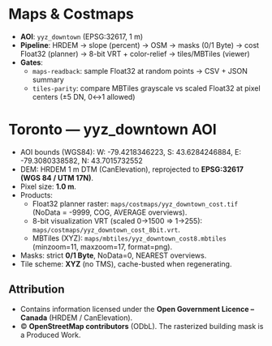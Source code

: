 # Maps & Costmaps

- **AOI**: `yyz_downtown` (EPSG:32617, 1 m)
- **Pipeline**: HRDEM → slope (percent) → OSM → masks (0/1 Byte) → cost Float32 (planner) → 8-bit VRT + color-relief → tiles/MBTiles (viewer)
- **Gates**:
  - `maps-readback`: sample Float32 at random points → CSV + JSON summary
  - `tiles-parity`: compare MBTiles grayscale vs scaled Float32 at pixel centers (±5 DN, 0↔1 allowed)

# Toronto — yyz_downtown AOI

- AOI bounds (WGS84):
  W: -79.4218346223, S: 43.6284246884, E: -79.3080338582, N: 43.7015732552
- DEM: HRDEM 1 m DTM (CanElevation), reprojected to **EPSG:32617 (WGS 84 / UTM 17N)**.
- Pixel size: **1.0 m**.
- Products:
  - Float32 planner raster: `maps/costmaps/yyz_downtown_cost.tif` (NoData = -9999, COG, AVERAGE overviews).
  - 8-bit visualization VRT (scaled 0→1500 ⇒ 1→255): `maps/costmaps/yyz_downtown_cost_8bit.vrt`.
  - MBTiles (XYZ): `maps/mbtiles/yyz_downtown_cost8.mbtiles` (minzoom=11, maxzoom=17, format=png).
- Masks: strict **0/1 Byte**, NoData=0, NEAREST overviews.
- Tile scheme: **XYZ** (no TMS), cache-busted when regenerating.

## Attribution
- Contains information licensed under the **Open Government Licence – Canada** (HRDEM / CanElevation).
- © **OpenStreetMap contributors** (ODbL). The rasterized building mask is a Produced Work.
